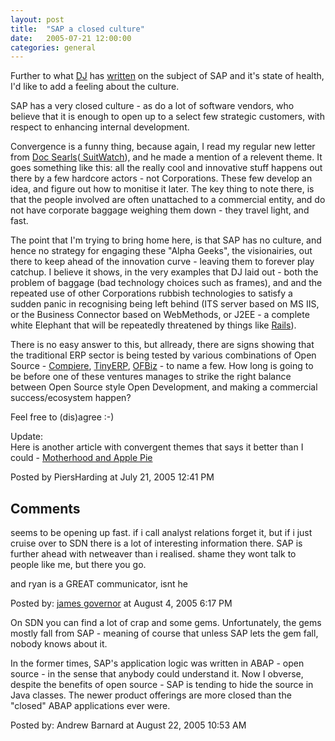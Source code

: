 ```yaml
---
layout: post
title:  "SAP a closed culture"
date:   2005-07-21 12:00:00
categories: general
---
```



<p>
Further to what <a href='http://www.pipetree.com/qmacro/'>DJ</a>  has <a href='http://www.pipetree.com/qmacro/blog/archives/2005/07/whither_sap.html'>written</a> on the subject of SAP and it's state of health, I'd like to add a feeling about the culture.
</p>
<p>
SAP has a very closed culture - as do a lot of software vendors, who believe that it is enough to open up to a select few strategic customers, with respect to enhancing internal development.
</p>
<p> Convergence is a funny thing, because again, I read my regular new letter from <a href='http://www.docsearls.com'>Doc Searls</a>(<a href='http://lists.ssc.com/pipermail/suitwatch/2005-July/000090.html'> SuitWatch</a>), and he made a mention of a relevent theme.  It goes something like this: all the really cool and innovative stuff happens out there by a few hardcore actors - not Corporations.  These few develop an idea, and figure out how to monitise it later.  The key thing to note there, is that the people involved are often unattached to a commercial entity, and do not have corporate baggage weighing them down - they travel light, and fast.
</p>
<p>
The point that I'm trying to bring home here, is that SAP has no culture, and hence no strategy for engaging these "Alpha Geeks", the visionairies, out there to keep ahead of the innovation curve - leaving them to forever play catchup. I believe it shows, in the very examples that DJ laid out - both the problem of baggage (bad technology choices such as frames), and and the repeated use of other Corporations rubbish technologies to satisfy a sudden panic in recognising being left behind (ITS server based on MS IIS, or the Business Connector based on WebMethods, or J2EE - a complete white Elephant that will be repeatedly threatened by things like <a href='http://www.rubyonrails.com'>Rails</a>).
</p>
<p>
There is no easy answer to this, but allready, there are signs showing that the traditional ERP sector is being tested by various combinations of Open Source - <a href='http://www.compiere.org'>Compiere</a>, <a href='http://www.tinyerp.com'>TinyERP</a>, <a href='http://www.ofbiz.org'>OFBiz</a> - to name a few.  How long is going to be before one of these ventures manages to strike the right balance between Open Source style Open Development, and making a commercial success/ecosystem happen?
</p>
<p>
Feel free to (dis)agree :-)
</p>
<p>
Update:
<br/>
Here is another article with convergent themes that says it better than I could - <a href='http://lesscode.org/2005/07/21/motherhood-and-apple-pie/'>Motherhood and Apple Pie</a>

<div id="a000036more"><div id="more">

</div></div>

<p class="posted">Posted by PiersHarding at July 21, 2005 12:41 PM</p>




<h2 id="comments">Comments</h2>

<div id="c9">
<p>seems to be opening up fast. if i call analyst relations forget it, but if i just cruise over to SDN there is a lot of interesting information there. SAP is further ahead with netweaver than i realised. shame they wont talk to people like me, but there you go.</p>

<p>and ryan is a GREAT communicator, isnt he</p>
</div>
<p class="posted">Posted by: <a href="http://www.redmonk.com/jgovernor" rel="nofollow">james governor</a>  at August  4, 2005  6:17 PM</p>
<div id="c13">
<p>On SDN you can find a lot of crap and some gems. Unfortunately, the gems mostly fall from SAP - meaning of course that unless SAP lets the gem fall, nobody knows about it. </p>

<p>In the former times, SAP's application logic was written in ABAP - open source - in the sense that anybody could understand it. Now I obverse, despite the benefits of open source - SAP is tending to hide the source in Java classes. The newer product offerings are more closed than the "closed" ABAP applications ever were.</p>
</div>
<p class="posted">Posted by: Andrew Barnard  at August 22, 2005 10:53 AM</p>





<script type="text/javascript" language="javascript">
<!--
if (document.comments_form.email != undefined)
    document.comments_form.email.value = getCookie("mtcmtmail");
if (document.comments_form.author != undefined)
    document.comments_form.author.value = getCookie("mtcmtauth");
if (document.comments_form.url != undefined)
    document.comments_form.url.value = getCookie("mtcmthome");
if (getCookie("mtcmtauth") || getCookie("mtcmthome")) {
    document.comments_form.bakecookie[0].checked = true;
} else {
    document.comments_form.bakecookie[1].checked = true;
}
//-->
</script>




